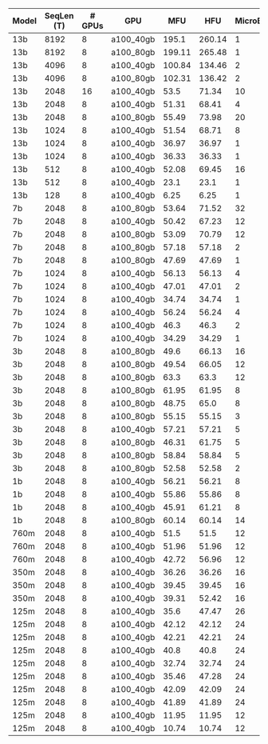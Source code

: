 |  Model | SeqLen (T) | # GPUs | GPU | MFU | HFU | MicroBatchSize | GradAccum | GlobalBatchSize | Throughput (S/s) | Throughput (T/s) | Throughput (T/s/GPU) | GlobalBatchSize (T) | Precision | MP Mode | Sharding Strategy | Activation Checkpointing | Activation CPUOffload | NumParams |
|  --- | --- | --- | --- | --- | --- | --- | --- | --- | --- | --- | --- | --- | --- | --- | --- | --- | --- | --- |
|  13b | 8192 | 8 | a100_40gb | 195.1 | 260.14 | 1 | 16 | 128 | 6 | 49974 | 6246 | 1048576 | amp_bf16 | PURE | FULL_SHARD | True | False | 12885411840 |
|  13b | 8192 | 8 | a100_80gb | 199.11 | 265.48 | 1 | 16 | 128 | 6 | 51000 | 6375 | 1048576 | amp_bf16 | PURE | FULL_SHARD | True | False | 12885411840 |
|  13b | 4096 | 8 | a100_40gb | 100.84 | 134.46 | 2 | 16 | 256 | 7 | 28847 | 3605 | 1048576 | amp_bf16 | PURE | FULL_SHARD | True | False | 12864440320 |
|  13b | 4096 | 8 | a100_80gb | 102.31 | 136.42 | 2 | 16 | 256 | 7 | 29268 | 3658 | 1048576 | amp_bf16 | PURE | FULL_SHARD | True | False | 12864440320 |
|  13b | 2048 | 16 | a100_40gb | 53.5 | 71.34 | 10 | 16 | 2560 | 15 | 32510 | 2031 | 5242880 | amp_bf16 | PURE | FULL_SHARD | True | False | 12853954560 |
|  13b | 2048 | 8 | a100_40gb | 51.31 | 68.41 | 4 | 16 | 512 | 7 | 15587 | 1948 | 1048576 | amp_bf16 | PURE | FULL_SHARD | True | False | 12853954560 |
|  13b | 2048 | 8 | a100_80gb | 55.49 | 73.98 | 20 | 3 | 480 | 8 | 16856 | 2107 | 983040 | amp_bf16 | PURE | FULL_SHARD | True | False | 12853954560 |
|  13b | 1024 | 8 | a100_40gb | 51.54 | 68.71 | 8 | 16 | 1024 | 15 | 16158 | 2019 | 1048576 | amp_bf16 | PURE | FULL_SHARD | True | False | 12848711680 |
|  13b | 1024 | 8 | a100_40gb | 36.97 | 36.97 | 1 | 16 | 128 | 11 | 11591 | 1448 | 131072 | amp_bf16 | PURE | FULL_SHARD | False | False | 12848711680 |
|  13b | 1024 | 8 | a100_40gb | 36.33 | 36.33 | 1 | 4 | 32 | 11 | 11389 | 1423 | 32768 | amp_bf16 | PURE | FULL_SHARD | False | False | 12848711680 |
|  13b | 512 | 8 | a100_40gb | 52.08 | 69.45 | 16 | 16 | 2048 | 32 | 16595 | 2074 | 1048576 | amp_bf16 | PURE | FULL_SHARD | True | False | 12846090240 |
|  13b | 512 | 8 | a100_40gb | 23.1 | 23.1 | 1 | 16 | 128 | 14 | 7358 | 919 | 65536 | amp_bf16 | PURE | FULL_SHARD | False | False | 12846090240 |
|  13b | 128 | 8 | a100_40gb | 6.25 | 6.25 | 1 | 16 | 128 | 15 | 2014 | 251 | 16384 | amp_bf16 | PURE | FULL_SHARD | False | False | 12844124160 |
|  7b | 2048 | 8 | a100_80gb | 53.64 | 71.52 | 32 | 2 | 512 | 15 | 31010 | 3876 | 1048576 | amp_bf16 | PURE | FULL_SHARD | True | False | 6658859008 |
|  7b | 2048 | 8 | a100_40gb | 50.42 | 67.23 | 12 | 4 | 384 | 14 | 29150 | 3643 | 786432 | amp_bf16 | PURE | FULL_SHARD | True | False | 6658859008 |
|  7b | 2048 | 8 | a100_80gb | 53.09 | 70.79 | 12 | 4 | 384 | 14 | 30692 | 3836 | 786432 | amp_bf16 | PURE | FULL_SHARD | True | False | 6658859008 |
|  7b | 2048 | 8 | a100_80gb | 57.18 | 57.18 | 2 | 16 | 256 | 16 | 33055 | 4131 | 524288 | amp_bf16 | PURE | FULL_SHARD | False | False | 6658859008 |
|  7b | 2048 | 8 | a100_80gb | 47.69 | 47.69 | 1 | 16 | 128 | 13 | 27569 | 3446 | 262144 | amp_bf16 | PURE | FULL_SHARD | False | False | 6658859008 |
|  7b | 1024 | 8 | a100_40gb | 56.13 | 56.13 | 4 | 16 | 512 | 32 | 33727 | 4215 | 524288 | amp_bf16 | PURE | FULL_SHARD | False | False | 6654664704 |
|  7b | 1024 | 8 | a100_40gb | 47.01 | 47.01 | 2 | 16 | 256 | 27 | 28245 | 3530 | 262144 | amp_bf16 | PURE | FULL_SHARD | False | False | 6654664704 |
|  7b | 1024 | 8 | a100_40gb | 34.74 | 34.74 | 1 | 16 | 128 | 20 | 20875 | 2609 | 131072 | amp_bf16 | PURE | FULL_SHARD | False | False | 6654664704 |
|  7b | 1024 | 8 | a100_40gb | 56.24 | 56.24 | 4 | 4 | 128 | 33 | 33793 | 4224 | 131072 | amp_bf16 | PURE | FULL_SHARD | False | False | 6654664704 |
|  7b | 1024 | 8 | a100_40gb | 46.3 | 46.3 | 2 | 4 | 64 | 27 | 27822 | 3477 | 65536 | amp_bf16 | PURE | FULL_SHARD | False | False | 6654664704 |
|  7b | 1024 | 8 | a100_40gb | 34.29 | 34.29 | 1 | 4 | 32 | 20 | 20602 | 2575 | 32768 | amp_bf16 | PURE | FULL_SHARD | False | False | 6654664704 |
|  3b | 2048 | 8 | a100_80gb | 49.6 | 66.13 | 16 | 8 | 1024 | 33 | 69068 | 8633 | 2097152 | amp_bf16 | PURE | FULL_SHARD | True | False | 2651837440 |
|  3b | 2048 | 8 | a100_80gb | 49.54 | 66.05 | 12 | 8 | 768 | 33 | 68983 | 8622 | 1572864 | amp_bf16 | PURE | FULL_SHARD | True | False | 2651837440 |
|  3b | 2048 | 8 | a100_80gb | 63.3 | 63.3 | 12 | 8 | 768 | 43 | 88144 | 11018 | 1572864 | amp_bf16 | PURE | FULL_SHARD | False | False | 2651837440 |
|  3b | 2048 | 8 | a100_80gb | 61.95 | 61.95 | 8 | 8 | 512 | 42 | 86268 | 10783 | 1048576 | amp_bf16 | PURE | FULL_SHARD | False | False | 2651837440 |
|  3b | 2048 | 8 | a100_80gb | 48.75 | 65.0 | 8 | 8 | 512 | 33 | 67889 | 8486 | 1048576 | amp_bf16 | PURE | FULL_SHARD | True | False | 2651837440 |
|  3b | 2048 | 8 | a100_80gb | 55.15 | 55.15 | 3 | 16 | 384 | 37 | 76790 | 9598 | 786432 | amp_bf16 | PURE | FULL_SHARD | False | False | 2651837440 |
|  3b | 2048 | 8 | a100_40gb | 57.21 | 57.21 | 5 | 8 | 320 | 38 | 79667 | 9958 | 655360 | amp_bf16 | PURE | FULL_SHARD | False | False | 2651837440 |
|  3b | 2048 | 8 | a100_80gb | 46.31 | 61.75 | 5 | 8 | 320 | 31 | 64487 | 8060 | 655360 | amp_bf16 | PURE | FULL_SHARD | True | False | 2651837440 |
|  3b | 2048 | 8 | a100_80gb | 58.84 | 58.84 | 5 | 8 | 320 | 40 | 81938 | 10242 | 655360 | amp_bf16 | PURE | FULL_SHARD | False | False | 2651837440 |
|  3b | 2048 | 8 | a100_80gb | 52.58 | 52.58 | 2 | 16 | 256 | 35 | 73216 | 9152 | 524288 | amp_bf16 | PURE | FULL_SHARD | False | False | 2651837440 |
|  1b | 2048 | 8 | a100_40gb | 56.21 | 56.21 | 8 | 8 | 512 | 75 | 154114 | 19264 | 1048576 | amp_bf16 | PURE | FULL_SHARD | False | False | 1315950592 |
|  1b | 2048 | 8 | a100_40gb | 55.86 | 55.86 | 8 | 8 | 512 | 74 | 153151 | 19143 | 1048576 | amp_bf16 | PURE | FULL_SHARD | False | False | 1315950592 |
|  1b | 2048 | 8 | a100_40gb | 45.91 | 61.21 | 8 | 8 | 512 | 61 | 125871 | 15733 | 1048576 | amp_bf16 | PURE | FULL_SHARD | True | False | 1315950592 |
|  1b | 2048 | 8 | a100_80gb | 60.14 | 60.14 | 14 | 4 | 448 | 80 | 164898 | 20612 | 917504 | amp_bf16 | PURE | FULL_SHARD | False | False | 1315950592 |
|  760m | 2048 | 8 | a100_40gb | 51.5 | 51.5 | 12 | 4 | 384 | 114 | 235052 | 29381 | 786432 | amp_bf16 | PURE | FULL_SHARD | False | False | 760470528 |
|  760m | 2048 | 8 | a100_40gb | 51.96 | 51.96 | 12 | 4 | 384 | 115 | 237143 | 29642 | 786432 | amp_bf16 | PURE | FULL_SHARD | False | False | 760470528 |
|  760m | 2048 | 8 | a100_40gb | 42.72 | 56.96 | 12 | 4 | 384 | 95 | 194992 | 24374 | 786432 | amp_bf16 | PURE | FULL_SHARD | True | False | 760470528 |
|  350m | 2048 | 8 | a100_40gb | 36.26 | 36.26 | 16 | 4 | 512 | 161 | 330354 | 41294 | 1048576 | amp_bf16 | PURE | FULL_SHARD | False | False | 355985408 |
|  350m | 2048 | 8 | a100_40gb | 39.45 | 39.45 | 16 | 4 | 512 | 175 | 359403 | 44925 | 1048576 | amp_bf16 | PURE | FULL_SHARD | False | False | 355985408 |
|  350m | 2048 | 8 | a100_40gb | 39.31 | 52.42 | 16 | 4 | 512 | 174 | 358147 | 44768 | 1048576 | amp_bf16 | PURE | FULL_SHARD | True | False | 355985408 |
|  125m | 2048 | 8 | a100_40gb | 35.6 | 47.47 | 26 | 3 | 624 | 443 | 908206 | 113525 | 1277952 | amp_bf16 | PURE | FULL_SHARD | True | False | 125311488 |
|  125m | 2048 | 8 | a100_40gb | 42.12 | 42.12 | 24 | 3 | 576 | 524 | 1074518 | 134314 | 1179648 | amp_bf16 | PURE | FULL_SHARD | False | False | 125311488 |
|  125m | 2048 | 8 | a100_40gb | 42.21 | 42.21 | 24 | 3 | 576 | 525 | 1076846 | 134605 | 1179648 | amp_bf16 | PURE | FULL_SHARD | False | False | 125311488 |
|  125m | 2048 | 8 | a100_40gb | 40.8 | 40.8 | 24 | 3 | 576 | 508 | 1040826 | 130103 | 1179648 | amp_bf16 | PURE | FULL_SHARD | False | False | 125311488 |
|  125m | 2048 | 8 | a100_40gb | 32.74 | 32.74 | 24 | 3 | 576 | 407 | 835286 | 104410 | 1179648 | amp_bf16 | PURE | FULL_SHARD | False | False | 125311488 |
|  125m | 2048 | 8 | a100_40gb | 35.46 | 47.28 | 24 | 3 | 576 | 441 | 904742 | 113092 | 1179648 | amp_bf16 | PURE | FULL_SHARD | True | False | 125311488 |
|  125m | 2048 | 8 | a100_40gb | 42.09 | 42.09 | 24 | 3 | 576 | 524 | 1073813 | 134226 | 1179648 | amp_bf16 | PURE | FULL_SHARD | False | False | 125311488 |
|  125m | 2048 | 8 | a100_40gb | 41.89 | 41.89 | 24 | 3 | 576 | 521 | 1068638 | 133579 | 1179648 | amp_bf16 | PURE | FULL_SHARD | False | False | 125311488 |
|  125m | 2048 | 8 | a100_40gb | 11.95 | 11.95 | 12 | 3 | 288 | 148 | 304881 | 38110 | 589824 | amp_bf16 | PURE | FULL_SHARD | False | False | 125311488 |
|  125m | 2048 | 8 | a100_40gb | 10.74 | 10.74 | 12 | 3 | 288 | 133 | 274018 | 34252 | 589824 | amp_bf16 | PURE | FULL_SHARD | False | False | 125311488 |
